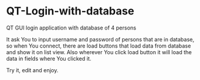 # QT-Login-with-database
QT GUI login application with database of 4 persons

It ask You to input username and password of persons that are in database, so when You connect, there are load buttons that load data 
from database and show it on list view.
Also wherever You click load button it will load the data in fields where You clicked it.

Try it, edit and enjoy.
